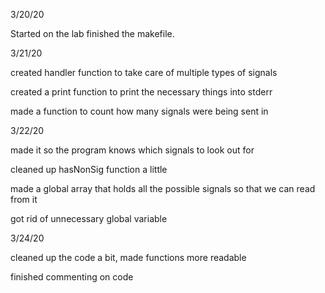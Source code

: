 3/20/20

Started on the lab finished the makefile.

3/21/20

created handler function to take care of multiple types of signals

created a print function to print the necessary things into stderr

made a function to count how many signals were being sent in

3/22/20

made it so the program knows which signals to look out for

cleaned up hasNonSig function a little

made a global array that holds all the possible signals so that we can read from it

got rid of unnecessary global variable

3/24/20

cleaned up the code a bit, made functions more readable

finished commenting on code
